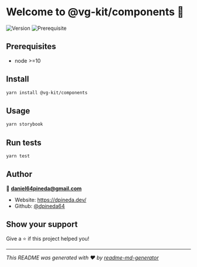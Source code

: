 # Welcome to @vg-kit/components 👋

![Version](https://img.shields.io/badge/version-0.1.1-blue.svg?cacheSeconds=2592000)
![Prerequisite](https://img.shields.io/badge/node-%3E%3D10-blue.svg)

## Prerequisites

- node >=10

## Install

```sh
yarn install @vg-kit/components
```

## Usage

```sh
yarn storybook
```

## Run tests

```sh
yarn test
```

## Author

👤 **daniel64pineda@gmail.com**

- Website: https://dpineda.dev/
- Github: [@dpineda64](https://github.com/dpineda64)

## Show your support

Give a ⭐️ if this project helped you!

---

_This README was generated with ❤️ by [readme-md-generator](https://github.com/kefranabg/readme-md-generator)_
